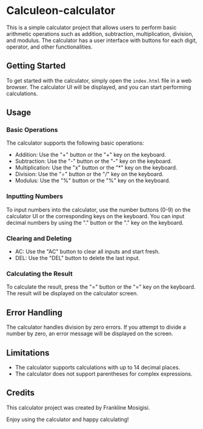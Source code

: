 # Calculeon-calculator

This is a simple calculator project that allows users to perform basic arithmetic operations such as addition, subtraction, multiplication, division, and modulus. The calculator has a user interface with buttons for each digit, operator, and other functionalities.

## Getting Started

To get started with the calculator, simply open the `index.html` file in a web browser. The calculator UI will be displayed, and you can start performing calculations.

## Usage

### Basic Operations

The calculator supports the following basic operations:

- Addition: Use the "+" button or the "+" key on the keyboard.
- Subtraction: Use the "-" button or the "-" key on the keyboard.
- Multiplication: Use the "x" button or the "*" key on the keyboard.
- Division: Use the "÷" button or the "/" key on the keyboard.
- Modulus: Use the "%" button or the "%" key on the keyboard.

### Inputting Numbers

To input numbers into the calculator, use the number buttons (0-9) on the calculator UI or the corresponding keys on the keyboard. You can input decimal numbers by using the "." button or the "." key on the keyboard.

### Clearing and Deleting

- AC: Use the "AC" button to clear all inputs and start fresh.
- DEL: Use the "DEL" button to delete the last input.

### Calculating the Result

To calculate the result, press the "=" button or the "=" key on the keyboard. The result will be displayed on the calculator screen.

## Error Handling

The calculator handles division by zero errors. If you attempt to divide a number by zero, an error message will be displayed on the screen.

## Limitations

- The calculator supports calculations with up to 14 decimal places.
- The calculator does not support parentheses for complex expressions.

## Credits

This calculator project was created by Frankline Mosigisi.

Enjoy using the calculator and happy calculating!